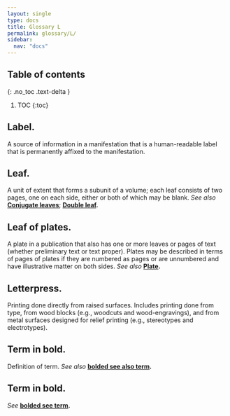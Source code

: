 ```yaml
---
layout: single
type: docs
title: Glossary L
permalink: glossary/L/
sidebar:
  nav: "docs"
---
```


## Table of contents
{: .no_toc .text-delta }

1. TOC
{:toc}
## **Label.**
A source of information in a manifestation that is a human-readable label that is permanently affixed to the manifestation.

## **Leaf.**
A unit of extent that forms a subunit of a volume; each leaf consists of two pages, one on each side, either or both of which may be blank. *See also* **[Conjugate leaves](/DCRMR/glossary/C/#Conjugate-leaves)**; **[Double leaf](/DCRMR/glossary/D/#Double-leaf).**

## **Leaf of plates.**
A plate in a publication that also has one or more leaves or pages of text (whether preliminary text or text proper). Plates may be described in terms of pages of plates if they are numbered as pages or are unnumbered and have illustrative matter on both sides. *See also* **[Plate](/DCRMR/glossary/P/#Plate).**

## **Letterpress.**
Printing done directly from raised surfaces. Includes printing done from type, from wood blocks (e.g., woodcuts and wood-engravings), and from metal surfaces designed for relief printing (e.g., stereotypes and electrotypes).

## **Term in bold.** 
Definition of term. *See also* **[bolded see also term](/DCRMR/glossary/Letter/#bolded-see-also-term).**

## **Term in bold.**
*See* **[bolded see term](/DCRMR/glossary/Letter/#bolded-see-also-term).**
